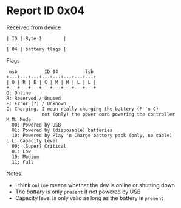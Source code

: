 # Report ID 0x04

Received from device
```
| ID | Byte 1        |
----------------------
| 04 | battery flags |
```

Flags
```
 msb          ID 04          lsb
+---+---+---+---+---+---+---+---+
| O | R | E | C | M | M | L | L |
+---+---+---+---+---+---+---+---+
O: Online
R: Reserved / Unused
E: Error (?) / Unknown
C: Charging, I mean really charging the battery (P 'n C)
             not (only) the power cord powering the controller
M M: Mode
  00: Powered by USB
  01: Powered by (disposable) batteries
  10: Powered by Play 'n Charge battery pack (only, no cable)
L L: Capacity Level
  00: (Super) Critical
  01: Low
  10: Medium
  11: Full
```

Notes:

  * I think `online` means whether the dev is online or shutting down
  * The _battery_ is only `present` if not powered by USB
  * Capacity level is only valid as long as the battery is `present`
